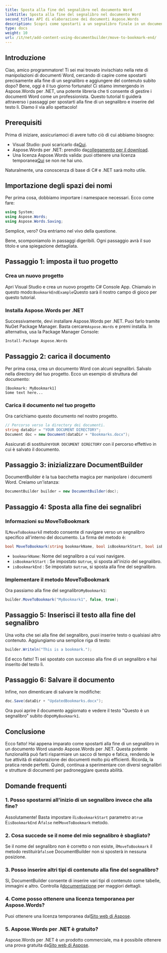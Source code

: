 ```yaml
---
title: Sposta alla fine del segnalibro nel documento Word
linktitle: Sposta alla fine del segnalibro nel documento Word
second_title: API di elaborazione dei documenti Aspose.Words
description: Scopri come spostarti a un segnalibro finale in un documento Word usando Aspose.Words per .NET. Segui la nostra guida dettagliata, passo dopo passo, per una manipolazione precisa del documento.
type: docs
weight: 10
url: /it/net/add-content-using-documentbuilder/move-to-bookmark-end/
---
```

## Introduzione

Ciao, amico programmatore! Ti sei mai trovato invischiato nella rete di manipolazioni di documenti Word, cercando di capire come spostarti precisamente alla fine di un segnalibro e aggiungere del contenuto subito dopo? Bene, oggi è il tuo giorno fortunato! Ci stiamo immergendo in Aspose.Words per .NET, una potente libreria che ti consente di gestire i documenti Word come un professionista. Questo tutorial ti guiderà attraverso i passaggi per spostarti alla fine di un segnalibro e inserire del testo lì. Diamo il via allo spettacolo!

## Prerequisiti

Prima di iniziare, assicuriamoci di avere tutto ciò di cui abbiamo bisogno:

-  Visual Studio: puoi scaricarlo da[Qui](https://visualstudio.microsoft.com/).
-  Aspose.Words per .NET: prendilo da[collegamento per il download](https://releases.aspose.com/words/net/).
-  Una licenza Aspose.Words valida: puoi ottenere una licenza temporanea[Qui](https://purchase.aspose.com/temporary-license/) se non ne hai uno.

Naturalmente, una conoscenza di base di C# e .NET sarà molto utile.

## Importazione degli spazi dei nomi

Per prima cosa, dobbiamo importare i namespace necessari. Ecco come fare:

```csharp
using System;
using Aspose.Words;
using Aspose.Words.Saving;
```

Semplice, vero? Ora entriamo nel vivo della questione.

Bene, scomponiamolo in passaggi digeribili. Ogni passaggio avrà il suo titolo e una spiegazione dettagliata.

## Passaggio 1: imposta il tuo progetto

### Crea un nuovo progetto

 Apri Visual Studio e crea un nuovo progetto C# Console App. Chiamalo in questo modo:`BookmarkEndExample`Questo sarà il nostro campo di gioco per questo tutorial.

### Installa Aspose.Words per .NET

 Successivamente, devi installare Aspose.Words per .NET. Puoi farlo tramite NuGet Package Manager. Basta cercare`Aspose.Words` e premi installa. In alternativa, usa la Package Manager Console:

```bash
Install-Package Aspose.Words
```

## Passaggio 2: carica il documento

Per prima cosa, crea un documento Word con alcuni segnalibri. Salvalo nella directory del tuo progetto. Ecco un esempio di struttura del documento:

```plaintext
[Bookmark: MyBookmark1]
Some text here...
```

### Carica il documento nel tuo progetto

Ora carichiamo questo documento nel nostro progetto.

```csharp
// Percorso verso la directory dei documenti.
string dataDir = "YOUR DOCUMENT DIRECTORY";
Document doc = new Document(dataDir + "Bookmarks.docx");
```

 Assicurati di sostituire`YOUR DOCUMENT DIRECTORY` con il percorso effettivo in cui è salvato il documento.

## Passaggio 3: inizializzare DocumentBuilder

DocumentBuilder è la tua bacchetta magica per manipolare i documenti Word. Creiamo un'istanza:

```csharp
DocumentBuilder builder = new DocumentBuilder(doc);
```

## Passaggio 4: Sposta alla fine dei segnalibri

### Informazioni su MoveToBookmark

IL`MoveToBookmark`il metodo consente di navigare verso un segnalibro specifico all'interno del documento. La firma del metodo è:

```csharp
bool MoveToBookmark(string bookmarkName, bool isBookmarkStart, bool isBookmarkEnd);
```

- `bookmarkName`: Nome del segnalibro a cui vuoi navigare.
- `isBookmarkStart` : Se impostato su`true`, si sposta all'inizio del segnalibro.
- `isBookmarkEnd` : Se impostato su`true`, si sposta alla fine del segnalibro.

### Implementare il metodo MoveToBookmark

 Ora passiamo alla fine del segnalibro`MyBookmark1`:

```csharp
builder.MoveToBookmark("MyBookmark1", false, true);
```

## Passaggio 5: Inserisci il testo alla fine del segnalibro


Una volta che sei alla fine del segnalibro, puoi inserire testo o qualsiasi altro contenuto. Aggiungiamo una semplice riga di testo:

```csharp
builder.Writeln("This is a bookmark.");
```

Ed ecco fatto! Ti sei spostato con successo alla fine di un segnalibro e hai inserito del testo lì.

## Passaggio 6: Salvare il documento


Infine, non dimenticare di salvare le modifiche:

```csharp
doc.Save(dataDir + "UpdatedBookmarks.docx");
```

 Ora puoi aprire il documento aggiornato e vedere il testo "Questo è un segnalibro" subito dopo`MyBookmark1`.

## Conclusione

Ecco fatto! Hai appena imparato come spostarti alla fine di un segnalibro in un documento Word usando Aspose.Words per .NET. Questa potente funzionalità può farti risparmiare un sacco di tempo e fatica, rendendo le tue attività di elaborazione dei documenti molto più efficienti. Ricorda, la pratica rende perfetti. Quindi, continua a sperimentare con diversi segnalibri e strutture di documenti per padroneggiare questa abilità.

## Domande frequenti

### 1. Posso spostarmi all'inizio di un segnalibro invece che alla fine?

 Assolutamente! Basta impostare il`isBookmarkStart` parametro a`true` E`isBookmarkEnd` A`false` nel`MoveToBookmark` metodo.

### 2. Cosa succede se il nome del mio segnalibro è sbagliato?

 Se il nome del segnalibro non è corretto o non esiste, il`MoveToBookmark` il metodo restituirà`false`e DocumentBuilder non si sposterà in nessuna posizione.

### 3. Posso inserire altri tipi di contenuto alla fine del segnalibro?

 Sì, DocumentBuilder consente di inserire vari tipi di contenuto come tabelle, immagini e altro. Controlla il[documentazione](https://reference.aspose.com/words/net/) per maggiori dettagli.

### 4. Come posso ottenere una licenza temporanea per Aspose.Words?

 Puoi ottenere una licenza temporanea dal[Sito web di Aspose](https://purchase.aspose.com/temporary-license/).

### 5. Aspose.Words per .NET è gratuito?

Aspose.Words per .NET è un prodotto commerciale, ma è possibile ottenere una prova gratuita da[Sito web di Aspose](https://releases.aspose.com/).
